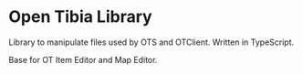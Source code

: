 # Open Tibia Library

Library to manipulate files used by OTS and OTClient. Written in TypeScript.

Base for OT Item Editor and Map Editor.
